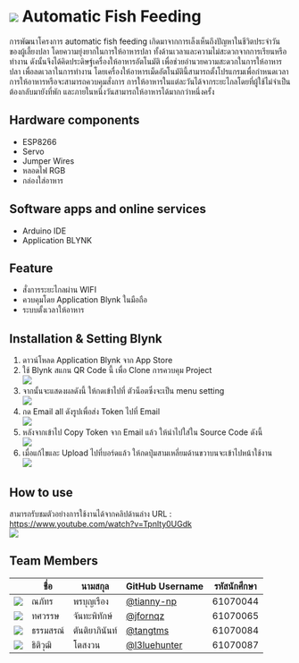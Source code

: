 # ![](IMG/Fish.png) Automatic Fish Feeding
การพัฒนาโครงการ automatic fish feeding เกิดมาจากการเล็งเห็นถึงปัญหาในชีวิตประจำวันของผู้เลี้ยงปลา โดยความยุ่งยากในการให้อาหารปลา ทั้งด้านเวลาและความไม่สะดวกจากการเรียนหรือทำงาน ดังนั้นจึงได้คิดประดิษฐ์เครื่องให้อาหารอัตโนมัติ เพื่อช่วยอำนวยความสะดวกในการให้อาหารปลา เพื่อลดเวลาในการทำงาน โดยเครื่องให้อาหารเม็ดอัตโนมัตินี้สามารถตั้งโปรแกรมเพื่อกำหนดเวลาการให้อาหารหรือจะสามารถควบคุมสั่งการ การให้อาหารในแต่ละวันได้จากระยะไกลโดยที่ผู้ใช้ไม่จำเป็นต้องกลับมายังที่พัก และภายในหนึ่งวันสามารถให้อาหารได้มากกว่าหนึ่งครั้ง
## Hardware components
* ESP8266
* Servo
* Jumper Wires 
* หลอดไฟ RGB
* กล่องใส่อาหาร
## Software apps and online services
* Arduino IDE
* Application BLYNK
## Feature
* สั่งการระยะไกลผ่าน WIFI
* ควบคุมโดย Application Blynk ในมือถือ
* ระบบตั้งเวลาให้อาหาร
## Installation & Setting Blynk
1. ดาวน์โหลด Application Blynk จาก App Store
2. ใช้ Blynk สแกน QR Code นี้ เพื่อ Clone การควบคุม Project<br>
![](IMG/QR-Blynk.png)
3. จากนั้นจะแสดงผลดังนี้ ให้กดเข้าไปที่ ตัวน็อตซึ่งจะเป็น menu setting<br>
![](IMG/IB1.jpg)
4. กด Email all ดังรูปเพื่อส่ง Token ไปที่ Email<br>
![](IMG/IB3.jpg)
5. หลังจากเข้าไป Copy Token จาก Email แล้ว ให้นำไปใส่ใน Source Code ดังนี้<br>
![](IMG/IB4.png)
6. เมื่อแก้ไขและ Upload ไปที่บอร์ดแล้ว ให้กดปุ่มสามเหลี่ยมด้านขวาบนจะเข้าไปหน้าใช้งาน<br>
![](IMG/IB2.jpg)
## How to use
สามารถรับชมตัวอย่างการใช้งานได้จากคลิปด้านล่าง
URL : https://www.youtube.com/watch?v=Tpnlty0UGdk<br>
[![](http://img.youtube.com/vi/Tpnlty0UGdk/0.jpg)](http://www.youtube.com/watch?v=Tpnlty0UGdk "")
## Team Members
|  |ชื่อ|นามสกุล|GitHub Username|รหัสนักศึกษา|
|:-:|--|------|---------------|---------|
|![](IMG/61070044.jpg)|ณภัทร|พรบุญเรือง|[@tianny-np](https://github.com/tian-np)|61070044|
|![](IMG/61070065.jpg)|ทศวรรษ|จันทะพิทักษ์|[@jfornqz](https://github.com/jfornqz)|61070065|
|![](IMG/61070084.jpg)|ธรรมสรณ์|ตันติยาภินันท์|[@tangtms](https://github.com/tangtms)|61070084|
|![](IMG/61070087.jpg)|ธิติวุฒิ|โตสงวน|[@l3luehunter](https://github.com/l3luehunter)|61070087|
